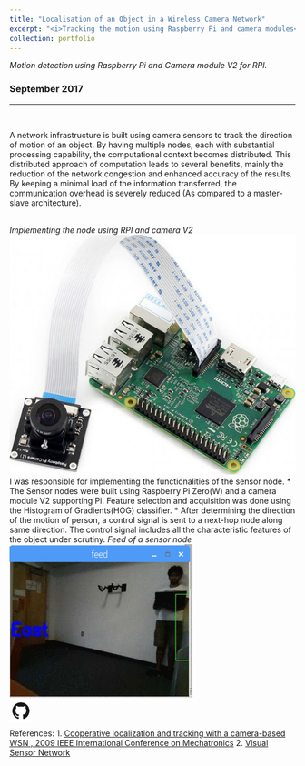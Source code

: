 ```yaml
---
title: "Localisation of an Object in a Wireless Camera Network"
excerpt: "<i>Tracking the motion using Raspberry Pi and camera modules</i><br/><img width ='500' src='/images/WCN.png'><br/><br/>`Computer Vision` `Python` `Linux`"
collection: portfolio
---
```


<i>Motion detection using Raspberry Pi and Camera module V2 for RPI.</i>
### September 2017
---
&nbsp;
&nbsp;
<p>A network infrastructure is built using camera sensors to track the direction of motion of an object. By having multiple nodes, each with substantial processing capability, the computational context becomes distributed. This distributed approach of computation leads to several benefits, mainly the reduction of the network congestion and enhanced accuracy of the results. By keeping a minimal load of the information transferred, the communication overhead is severely reduced (As compared to a master-slave architecture).</p> 
<br/>
<i>Implementing the node using RPI and camera V2</i>
<img src = '/images/RPI_camera_v2.jpg'>
<br/>
I was responsible for implementing the functionalities of the sensor node.
  * The Sensor nodes were built using Raspberry Pi Zero(W) and a camera module V2 supporting Pi. Feature selection and acquisition was done using the Histogram of Gradients(HOG) classifier. 
  * After determining the direction of the motion of person, a control signal is sent to a next-hop node along same direction. The control signal includes all the characteristic features of the object under scrutiny.  
<i>Feed of a sensor node</i>
<img src = '/images/WCN-demo.gif'>

<br/>  
<span><a href='https://github.com/Karthik4293/Tracking_the_motion_in_WSN' target='_blank'><img style='float: left;' width = '40' src='/images/git.png'></a></span>
<br/>
<br/>
<br/>
References:  
1. <span style="color:blue"><a href='https://ieeexplore.ieee.org/document/4957244/' target='_blank'>Cooperative localization and tracking with a camera-based WSN , 2009 IEEE International Conference on Mechatronics</a></span>  
2. <span style="color:blue"><a href='https://en.wikipedia.org/wiki/Visual_sensor_network' target='_blank'>Visual Sensor Network</a></span>

